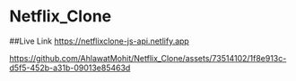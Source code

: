 # Netflix_Clone

##Live Link
https://netflixclone-js-api.netlify.app

https://github.com/AhlawatMohit/Netflix_Clone/assets/73514102/1f8e913c-d5f5-452b-a31b-09013e85463d

